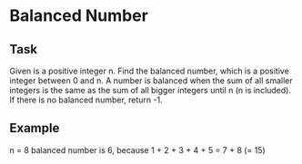 # Balanced Number

## Task

Given is a positive integer n.
Find the balanced number, which is a positive integer between 0 and n.
A number is balanced when the sum of all smaller integers is the same as the sum of all bigger integers until n (n is included).
If there is no balanced number, return -1.

## Example

n = 8
balanced number is 6, because
1 + 2 + 3 + 4 + 5 = 7 + 8 (= 15)
